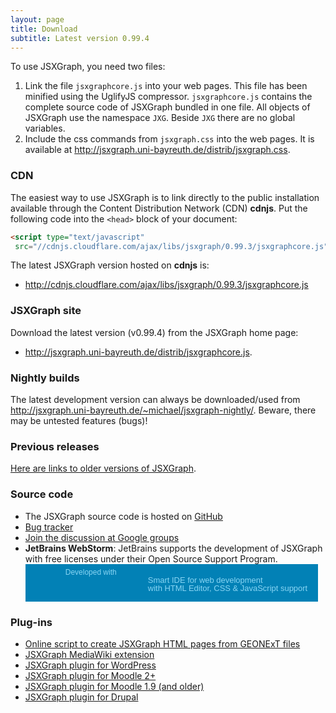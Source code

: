 ```yaml
---
layout: page
title: Download
subtitle: Latest version 0.99.4
---
```


To use JSXGraph, you need two files:

1. Link the file `jsxgraphcore.js` into your web pages. This file has been minified using the UglifyJS compressor. `jsxgraphcore.js` contains the complete source code of JSXGraph bundled in one file. All objects of JSXGraph use the namespace `JXG`. Beside `JXG` there are no global variables.
2. Include the css commands from `jsxgraph.css` into the web pages. It is available at <http://jsxgraph.uni-bayreuth.de/distrib/jsxgraph.css>.

### CDN

The easiest way to use JSXGraph is to link directly to the public installation available through the Content Distribution Network (CDN) **cdnjs**. Put the following code into the `<head>` block of your document:

```html
<script type="text/javascript"
 src="//cdnjs.cloudflare.com/ajax/libs/jsxgraph/0.99.3/jsxgraphcore.js"></script>
```

The latest JSXGraph version hosted on **cdnjs** is:

* <http://cdnjs.cloudflare.com/ajax/libs/jsxgraph/0.99.3/jsxgraphcore.js>

### JSXGraph site
Download the latest version (v0.99.4) from the JSXGraph home page:

* <http://jsxgraph.uni-bayreuth.de/distrib/jsxgraphcore.js>.

### Nightly builds

The latest development version can always be downloaded/used from <http://jsxgraph.uni-bayreuth.de/~michael/jsxgraph-nightly/>.
Beware, there may be untested features (bugs)!

### Previous releases

[Here are links to older versions of JSXGraph](previousreleases.html).

### Source code

* The JSXGraph source code is hosted on [GitHub](http://github.com/jsxgraph/jsxgraph)
* [Bug tracker](https://github.com/jsxgraph/jsxgraph/issues)
* [Join the discussion at Google groups](https://groups.google.com/forum/#!forum/jsxgraph)
* **JetBrains WebStorm**: JetBrains supports the development of JSXGraph with free licenses under their Open Source Support Program.
<a href="http://www.jetbrains.com/webstorm/" style="display:block; background:#0281b6 url(http://www.jetbrains.com/webstorm/documentation/webstorm_banners/webstorm1/webstorm468x60_turquoise.gif) no-repeat 10px 50%; border:solid 1px #0281b6; margin:0;padding:0;text-decoration:none;text-indent:0;letter-spacing:-0.001em; width:466px; height:58px" alt="Smart IDE for web development with HTML Editor, CSS & JavaScript support" title="Smart IDE for web development with HTML Editor, CSS & JavaScript support"><span style="margin: 5px 0 0 63px;padding: 0;float: left;font-size: 12px;cursor:pointer;  background-image:none;border:0;color: #88d5f4; font-family: trebuchet ms,arial,sans-serif;font-weight: normal;text-align:left;">Developed with</span><span style="margin:0 0 0 195px;padding:18px 0 2px 0; line-height:13px;font-size:13px;cursor:pointer;  background-image:none;border:0;display:block; width:265px; color: #88d5f4; font-family: trebuchet ms,arial,sans-serif;font-weight: normal;text-align:left;">Smart IDE for web development<br />with HTML Editor, CSS & JavaScript support</span></a>

### Plug-ins

* <a href="http://did.mat.uni-bayreuth.de/~matthias/jsxgraph/creator/" target="_blank">Online script to create JSXGraph HTML pages from GEONExT files</a>
* <a href="http://www.mediawiki.org/wiki/Extension:JSXGraph" target="_blank">JSXGraph MediaWiki extension</a>
* <a href="http://wordpress.org/extend/plugins/jsxgraph/" target="_blank">JSXGraph plugin for WordPress</a>
* <a href="/distrib/moodle/jsxgraph_moodle.zip" target="_blank">JSXGraph plugin for Moodle 2+</a>
* <a href="/distrib/moodle/jsxgraph_moodle_1.9.zip" target="_blank">JSXGraph plugin for Moodle 1.9 (and older)</a>
* [JSXGraph plugin for Drupal](http://drupal.org/project/jsxgraph)
